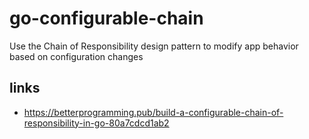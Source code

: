 
# go-configurable-chain

Use the Chain of Responsibility design pattern to modify app behavior based on configuration changes

## links

- https://betterprogramming.pub/build-a-configurable-chain-of-responsibility-in-go-80a7cdcd1ab2
